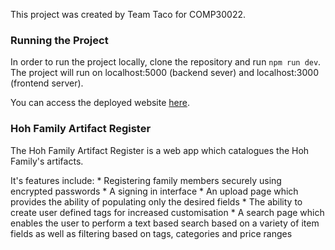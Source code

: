 This project was created by Team Taco for COMP30022.




### Running the Project ###

In order to run the project locally, clone the repository and run `npm run dev`. The project will run on localhost:5000 (backend sever) and localhost:3000 (frontend server).

You can access the deployed website [here](http://radiant-dusk-39702.herokuapp.com).




### Hoh Family Artifact Register ###
The Hoh Family Artifact Register is a web app which catalogues the Hoh Family's artifacts.

It's features include:
    * Registering family members securely using encrypted passwords
    * A signing in interface
    * An upload page which provides the ability of populating only the desired fields
    * The ability to create user defined tags for increased customisation
    * A search page which enables the user to perform a text based search based on a variety of item fields
      as well as filtering based on tags, categories and price ranges